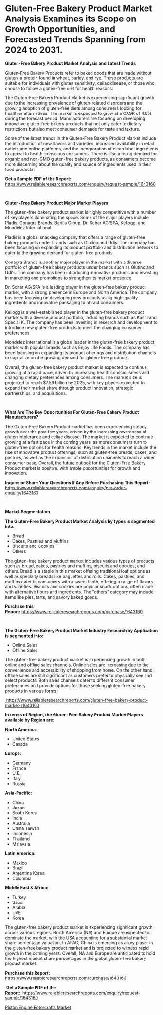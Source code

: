 <p><h1>Gluten-Free Bakery Product Market Analysis Examines its Scope on Growth Opportunities, and Forecasted Trends Spanning from 2024 to 2031.</h1></p><p><strong>Gluten-Free Bakery Product Market Analysis and Latest Trends</strong></p>
<p><p>Gluten-Free Bakery Products refer to baked goods that are made without gluten, a protein found in wheat, barley, and rye. These products are suitable for individuals with gluten sensitivity, celiac disease, or those who choose to follow a gluten-free diet for health reasons.</p><p>The Gluten-Free Bakery Product Market is experiencing significant growth due to the increasing prevalence of gluten-related disorders and the growing adoption of gluten-free diets among consumers looking for healthier alternatives. The market is expected to grow at a CAGR of 4.6% during the forecast period. Manufacturers are focusing on developing innovative gluten-free bakery products that not only cater to dietary restrictions but also meet consumer demands for taste and texture.</p><p>Some of the latest trends in the Gluten-Free Bakery Product Market include the introduction of new flavors and varieties, increased availability in retail outlets and online platforms, and the incorporation of clean label ingredients to appeal to health-conscious consumers. There is also a rising demand for organic and non-GMO gluten-free bakery products, as consumers become more discerning about the quality and source of ingredients used in their food products.</p></p>
<p><strong>Get a Sample PDF of the Report:&nbsp;</strong> <a href="https://www.reliableresearchreports.com/enquiry/request-sample/1643160">https://www.reliableresearchreports.com/enquiry/request-sample/1643160</a></p>
<p>&nbsp;</p>
<p><strong>Gluten-Free Bakery Product Major Market Players</strong></p>
<p><p>The gluten-free bakery product market is highly competitive with a number of key players dominating the space. Some of the major players include Pladis, Conagra Brands, Barilla Group, Dr. Schar AG/SPA, Kellogg, and Mondelez International.</p><p>Pladis is a global snacking company that offers a range of gluten-free bakery products under brands such as Glutino and Udis. The company has been focusing on expanding its product portfolio and distribution network to cater to the growing demand for gluten-free products.</p><p>Conagra Brands is another major player in the market with a diverse portfolio of gluten-free bakery products under brands such as Glutino and Udi's. The company has been introducing innovative products and investing in marketing and promotions to strengthen its market presence.</p><p>Dr. Schar AG/SPA is a leading player in the gluten-free bakery product market, with a strong presence in Europe and North America. The company has been focusing on developing new products using high-quality ingredients and innovative packaging to attract consumers.</p><p>Kellogg is a well-established player in the gluten-free bakery product market with a diverse product portfolio, including brands such as Kashi and Special K. The company has been investing in research and development to introduce new gluten-free products to meet the changing consumer preferences.</p><p>Mondelez International is a global leader in the gluten-free bakery product market with popular brands such as Enjoy Life Foods. The company has been focusing on expanding its product offerings and distribution channels to capitalize on the growing demand for gluten-free products.</p><p>Overall, the gluten-free bakery product market is expected to continue growing at a rapid pace, driven by increasing health consciousness and changing dietary preferences among consumers. The market size is projected to reach $7.59 billion by 2025, with key players expected to expand their market share through product innovation, strategic partnerships, and acquisitions.</p></p>
<p>&nbsp;</p>
<p><strong>What Are The Key Opportunities For Gluten-Free Bakery Product Manufacturers?</strong></p>
<p><p>The Gluten-Free Bakery Product market has been experiencing steady growth over the past few years, driven by the increasing awareness of gluten intolerance and celiac disease. The market is expected to continue growing at a fast pace in the coming years, as more consumers turn to gluten-free options for health reasons. Key trends in the market include the rise of innovative product offerings, such as gluten-free breads, cakes, and pastries, as well as the expansion of distribution channels to reach a wider consumer base. Overall, the future outlook for the Gluten-Free Bakery Product market is positive, with ample opportunities for growth and innovation.</p></p>
<p><strong>Inquire or Share Your Questions If Any Before Purchasing This Report:</strong> <a href="https://www.reliableresearchreports.com/enquiry/pre-order-enquiry/1643160">https://www.reliableresearchreports.com/enquiry/pre-order-enquiry/1643160</a></p>
<p>&nbsp;</p>
<p><strong>Market Segmentation</strong></p>
<p><strong>The Gluten-Free Bakery Product Market Analysis by types is segmented into:</strong></p>
<p><ul><li>Bread</li><li>Cakes, Pastries and Muffins</li><li>Biscuits and Cookies</li><li>Others</li></ul></p>
<p><p>The gluten-free bakery product market includes various types of products such as bread, cakes, pastries and muffins, biscuits and cookies, and others. Bread is a staple in this market offering traditional loaf options as well as specialty breads like baguettes and rolls. Cakes, pastries, and muffins cater to consumers with a sweet tooth, offering a range of flavors and varieties. Biscuits and cookies are popular snack options, often made with alternative flours and ingredients. The "others" category may include items like pies, tarts, and savory baked goods.</p></p>
<p><strong>Purchase this Report:&nbsp;</strong><a href="https://www.reliableresearchreports.com/purchase/1643160">https://www.reliableresearchreports.com/purchase/1643160</a></p>
<p>&nbsp;</p>
<p><strong>The Gluten-Free Bakery Product Market Industry Research by Application is segmented into:</strong></p>
<p><ul><li>Online Sales</li><li>Offline Sales</li></ul></p>
<p><p>The gluten-free bakery product market is experiencing growth in both online and offline sales channels. Online sales are increasing due to the convenience and accessibility of shopping from home. On the other hand, offline sales are still significant as customers prefer to physically see and select products. Both sales channels cater to different consumer preferences and provide options for those seeking gluten-free bakery products in various forms.</p></p>
<p><a href="https://www.reliableresearchreports.com/gluten-free-bakery-product-market-r1643160">&nbsp;https://www.reliableresearchreports.com/gluten-free-bakery-product-market-r1643160</a></p>
<p><strong>In terms of Region, the Gluten-Free Bakery Product Market Players available by Region are:</strong></p>
<p>
    <p> <strong> North America: </strong>
        <ul>
            <li>United States</li>
            <li>Canada</li>
        </ul>
        </p> 
    <p> <strong> Europe: </strong>
        <ul>
            <li>Germany</li>
            <li>France</li>
            <li>U.K.</li>
            <li>Italy</li>
            <li>Russia</li>
        </ul>
        </p> 
    <p> <strong> Asia-Pacific: </strong>
        <ul>
            <li>China</li>
            <li>Japan</li>
            <li>South Korea</li>
            <li>India</li>
            <li>Australia</li>
            <li>China Taiwan</li>
            <li>Indonesia</li>
            <li>Thailand</li>
            <li>Malaysia</li>
        </ul>
        </p> 
    <p> <strong> Latin America: </strong>
        <ul>
            <li>Mexico</li>
            <li>Brazil</li>
            <li>Argentina Korea</li>
            <li>Colombia</li>
        </ul>
        </p> 
    <p> <strong> Middle East & Africa: </strong>
        <ul>
            <li>Turkey</li>
            <li>Saudi</li>
            <li>Arabia</li>
            <li>UAE</li>
            <li>Korea</li>
        </ul>
    </p>
    </p>
<p><p>The gluten-free bakery product market is experiencing significant growth across various regions. North America (NA) and Europe are expected to dominate the market, with the USA accounting for a substantial market share percentage valuation. In APAC, China is emerging as a key player in the gluten-free bakery product market and is projected to witness rapid growth in the coming years. Overall, NA and Europe are anticipated to hold the highest market share percentages in the global gluten-free bakery product market.</p></p>
<p><strong>Purchase this Report: </strong><a href="https://www.reliableresearchreports.com/purchase/1643160">https://www.reliableresearchreports.com/purchase/1643160</a></p>
<p>&nbsp;<strong>Get a Sample PDF of the Report:&nbsp;&nbsp;</strong><a href="https://www.reliableresearchreports.com/enquiry/request-sample/1643160">https://www.reliableresearchreports.com/enquiry/request-sample/1643160</a></p>
<p><strong></strong></p>
<p><p><a href="https://github.com/dx0328/Market-Research-Report-List-3/blob/main/piston-engine-rotorcrafts-market.md">Piston Engine Rotorcrafts Market</a></p></p>